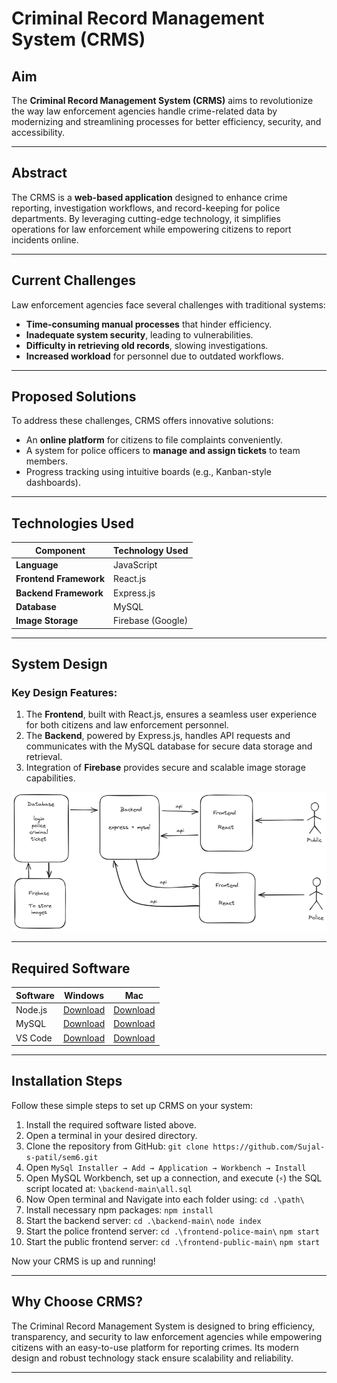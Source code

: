 # Criminal Record Management System (CRMS)

## **Aim**
The **Criminal Record Management System (CRMS)** aims to revolutionize the way law enforcement agencies handle crime-related data by modernizing and streamlining processes for better efficiency, security, and accessibility.

---

## **Abstract**
The CRMS is a **web-based application** designed to enhance crime reporting, investigation workflows, and record-keeping for police departments. By leveraging cutting-edge technology, it simplifies operations for law enforcement while empowering citizens to report incidents online.

---

## **Current Challenges**
Law enforcement agencies face several challenges with traditional systems:
- **Time-consuming manual processes** that hinder efficiency.
- **Inadequate system security**, leading to vulnerabilities.
- **Difficulty in retrieving old records**, slowing investigations.
- **Increased workload** for personnel due to outdated workflows.

---

## **Proposed Solutions**
To address these challenges, CRMS offers innovative solutions:
- An **online platform** for citizens to file complaints conveniently.
- A system for police officers to **manage and assign tickets** to team members.
- Progress tracking using intuitive boards (e.g., Kanban-style dashboards).

---

## **Technologies Used**

| Component          | Technology Used         |
|--------------------|-------------------------|
| **Language**       | JavaScript             |
| **Frontend Framework** | React.js           |
| **Backend Framework**  | Express.js         |
| **Database**       | MySQL                  |
| **Image Storage**  | Firebase (Google)      |

---

## **System Design**

### Key Design Features:
1. The **Frontend**, built with React.js, ensures a seamless user experience for both citizens and law enforcement personnel.
2. The **Backend**, powered by Express.js, handles API requests and communicates with the MySQL database for secure data storage and retrieval.
3. Integration of **Firebase** provides secure and scalable image storage capabilities.

![System Design](https://raw.githubusercontent.com/Sujal-s-patil/sem6/refs/heads/main/backend-main/system-design/Sys1png.png "System Design Diagram")

---

## **Required Software**

| Software  | Windows | Mac |
|-----------|------------------------|-------------------|
| Node.js   | [Download](https://nodejs.org/dist/v22.14.0/node-v22.14.0-x64.msi) | [Download](https://nodejs.org/dist/v22.14.0/node-v22.14.0.pkg) |
| MySQL     | [Download](https://dev.mysql.com/downloads/file/?id=536787)        | [Download](https://dev.mysql.com/downloads/mysql/) |
| VS Code   | [Download](https://code.visualstudio.com/sha/download?build=stable&os=win32-x64-user) | [Download](https://code.visualstudio.com/sha/download?build=stable&os=darwin-universal) |

---

## **Installation Steps**

Follow these simple steps to set up CRMS on your system:

1. Install the required software listed above.
2. Open a terminal in your desired directory.
3. Clone the repository from GitHub: ` git clone https://github.com/Sujal-s-patil/sem6.git `
4. Open ` MySql Installer → Add → Application → Workbench → Install `
5. Open MySQL Workbench, set up a connection, and execute (` ⚡︎ `) the SQL script located at: ` \backend-main\all.sql `
4. Now Open terminal and Navigate into each folder using: ` cd .\path\ `
5. Install necessary npm packages: ` npm install `
6. Start the backend server: ` cd .\backend-main\ `
` node index `
7. Start the police frontend server: ` cd .\frontend-police-main\ `
` npm start `
8. Start the public frontend server: ` cd .\frontend-public-main\ `
` npm start `


Now your CRMS is up and running!

---

## Why Choose CRMS?
The Criminal Record Management System is designed to bring efficiency, transparency, and security to law enforcement agencies while empowering citizens with an easy-to-use platform for reporting crimes. Its modern design and robust technology stack ensure scalability and reliability.

---
